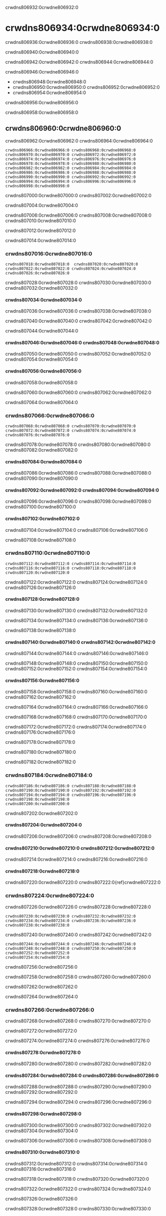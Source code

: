 crwdns806932:0crwdne806932:0
# crwdns806934:0crwdne806934:0

crwdns806936:0crwdne806936:0 crwdns806938:0crwdne806938:0

crwdns806940:0crwdne806940:0

crwdns806942:0crwdne806942:0 crwdns806944:0crwdne806944:0

crwdns806946:0crwdne806946:0

- crwdns806948:0crwdne806948:0
- crwdns806950:0crwdne806950:0 crwdns806952:0crwdne806952:0
- crwdns806954:0crwdne806954:0

crwdns806956:0crwdne806956:0

crwdns806958:0crwdne806958:0
## crwdns806960:0crwdne806960:0

crwdns806962:0crwdne806962:0 crwdns806964:0crwdne806964:0

```{figure} ../../figures/xtas-overview96.png
crwdns806966:0crwdne806966:0 crwdns806968:0crwdne806968:0 crwdns806970:0crwdne806970:0 crwdns806972:0crwdne806972:0 crwdns806974:0crwdne806974:0 crwdns806976:0crwdne806976:0 crwdns806978:0crwdne806978:0 crwdns806980:0crwdne806980:0 crwdns806982:0crwdne806982:0 crwdns806984:0crwdne806984:0 crwdns806986:0crwdne806986:0 crwdns806988:0crwdne806988:0 crwdns806990:0crwdne806990:0 crwdns806992:0crwdne806992:0 crwdns806994:0crwdne806994:0 crwdns806996:0crwdne806996:0
crwdns806998:0crwdne806998:0
```

crwdns807000:0crwdne807000:0 crwdns807002:0crwdne807002:0

crwdns807004:0crwdne807004:0

crwdns807006:0crwdne807006:0 crwdns807008:0crwdne807008:0 crwdns807010:0crwdne807010:0

crwdns807012:0crwdne807012:0

crwdns807014:0crwdne807014:0
### crwdns807016:0crwdne807016:0

```{figure} ../../figures/xtas-snowball96.png
crwdns807018:0crwdne807018:0  crwdns807020:0crwdne807020:0 crwdns807022:0crwdne807022:0 crwdns807024:0crwdne807024:0
crwdns807026:0crwdne807026:0
```

crwdns807028:0crwdne807028:0 crwdns807030:0crwdne807030:0 crwdns807032:0crwdne807032:0

#### crwdns807034:0crwdne807034:0

crwdns807036:0crwdne807036:0 crwdns807038:0crwdne807038:0

crwdns807040:0crwdne807040:0 crwdns807042:0crwdne807042:0

crwdns807044:0crwdne807044:0

#### crwdns807046:0crwdne807046:0 crwdns807048:0crwdne807048:0

crwdns807050:0crwdne807050:0 crwdns807052:0crwdne807052:0 crwdns807054:0crwdne807054:0

#### crwdns807056:0crwdne807056:0

crwdns807058:0crwdne807058:0

crwdns807060:0crwdne807060:0 crwdns807062:0crwdne807062:0

crwdns807064:0crwdne807064:0
### crwdns807066:0crwdne807066:0

```{figure} ../../figures/xtas-chardet96.png
crwdns807068:0crwdne807068:0 crwdns807070:0crwdne807070:0 crwdns807072:0crwdne807072:0 crwdns807074:0crwdne807074:0
crwdns807076:0crwdne807076:0
```

crwdns807078:0crwdne807078:0 crwdns807080:0crwdne807080:0 crwdns807082:0crwdne807082:0

#### crwdns807084:0crwdne807084:0

crwdns807086:0crwdne807086:0 crwdns807088:0crwdne807088:0 crwdns807090:0crwdne807090:0

#### crwdns807092:0crwdne807092:0 crwdns807094:0crwdne807094:0

crwdns807096:0crwdne807096:0 crwdns807098:0crwdne807098:0 crwdns807100:0crwdne807100:0

#### crwdns807102:0crwdne807102:0

crwdns807104:0crwdne807104:0 crwdns807106:0crwdne807106:0

crwdns807108:0crwdne807108:0
### crwdns807110:0crwdne807110:0

```{figure} ../../figures/xtas-unidecode96.png
crwdns807112:0crwdne807112:0 crwdns807114:0crwdne807114:0 crwdns807116:0crwdne807116:0 crwdns807118:0crwdne807118:0
crwdns807120:0crwdne807120:0
```

crwdns807122:0crwdne807122:0 crwdns807124:0crwdne807124:0 crwdns807126:0crwdne807126:0

#### crwdns807128:0crwdne807128:0

crwdns807130:0crwdne807130:0 crwdns807132:0crwdne807132:0

crwdns807134:0crwdne807134:0 crwdns807136:0crwdne807136:0

crwdns807138:0crwdne807138:0

#### crwdns807140:0crwdne807140:0 crwdns807142:0crwdne807142:0

crwdns807144:0crwdne807144:0 crwdns807146:0crwdne807146:0

crwdns807148:0crwdne807148:0 crwdns807150:0crwdne807150:0 crwdns807152:0crwdne807152:0 crwdns807154:0crwdne807154:0

#### crwdns807156:0crwdne807156:0

crwdns807158:0crwdne807158:0 crwdns807160:0crwdne807160:0 crwdns807162:0crwdne807162:0

crwdns807164:0crwdne807164:0 crwdns807166:0crwdne807166:0

crwdns807168:0crwdne807168:0 crwdns807170:0crwdne807170:0

crwdns807172:0crwdne807172:0 crwdns807174:0crwdne807174:0 crwdns807176:0crwdne807176:0

crwdns807178:0crwdne807178:0

crwdns807180:0crwdne807180:0

crwdns807182:0crwdne807182:0
### crwdns807184:0crwdne807184:0

```{figure} ../../figures/xtas-all-python-libs96.png
crwdns807186:0crwdne807186:0 crwdns807188:0crwdne807188:0 crwdns807190:0crwdne807190:0 crwdns807192:0crwdne807192:0 crwdns807194:0crwdne807194:0 crwdns807196:0crwdne807196:0 crwdns807198:0crwdne807198:0
crwdns807200:0crwdne807200:0
```

crwdns807202:0crwdne807202:0

#### crwdns807204:0crwdne807204:0

crwdns807206:0crwdne807206:0 crwdns807208:0crwdne807208:0

#### crwdns807210:0crwdne807210:0 crwdns807212:0crwdne807212:0

crwdns807214:0crwdne807214:0 crwdns807216:0crwdne807216:0

#### crwdns807218:0crwdne807218:0

crwdns807220:0crwdne807220:0 crwdns807222:0{ref}crwdne807222:0


### crwdns807224:0crwdne807224:0

crwdns807226:0crwdne807226:0 crwdns807228:0crwdne807228:0

```{figure} ../../figures/xtas-corenlp1-96.png
crwdns807230:0crwdne807230:0 crwdns807232:0crwdne807232:0 crwdns807234:0crwdne807234:0 crwdns807236:0crwdne807236:0
crwdns807238:0crwdne807238:0
```

crwdns807240:0crwdne807240:0 crwdns807242:0crwdne807242:0

```{figure} ../../figures/xtas-corenlp2-96.png
crwdns807244:0crwdne807244:0 crwdns807246:0crwdne807246:0 crwdns807248:0crwdne807248:0 crwdns807250:0crwdne807250:0 crwdns807252:0crwdne807252:0
crwdns807254:0crwdne807254:0
```

crwdns807256:0crwdne807256:0

crwdns807258:0crwdne807258:0 crwdns807260:0crwdne807260:0

crwdns807262:0crwdne807262:0

crwdns807264:0crwdne807264:0


### crwdns807266:0crwdne807266:0

crwdns807268:0crwdne807268:0 crwdns807270:0crwdne807270:0

crwdns807272:0crwdne807272:0

crwdns807274:0crwdne807274:0 crwdns807276:0crwdne807276:0

#### crwdns807278:0crwdne807278:0

crwdns807280:0crwdne807280:0 crwdns807282:0crwdne807282:0

#### crwdns807284:0crwdne807284:0 crwdns807286:0crwdne807286:0

crwdns807288:0crwdne807288:0 crwdns807290:0crwdne807290:0 crwdns807292:0crwdne807292:0

crwdns807294:0crwdne807294:0 crwdns807296:0crwdne807296:0

#### crwdns807298:0crwdne807298:0

crwdns807300:0crwdne807300:0 crwdns807302:0crwdne807302:0 crwdns807304:0crwdne807304:0

crwdns807306:0crwdne807306:0 crwdns807308:0crwdne807308:0

#### crwdns807310:0crwdne807310:0

crwdns807312:0crwdne807312:0 crwdns807314:0crwdne807314:0 crwdns807316:0crwdne807316:0

crwdns807318:0crwdne807318:0 crwdns807320:0crwdne807320:0

crwdns807322:0crwdne807322:0 crwdns807324:0crwdne807324:0

crwdns807326:0crwdne807326:0

crwdns807328:0crwdne807328:0 crwdns807330:0crwdne807330:0
